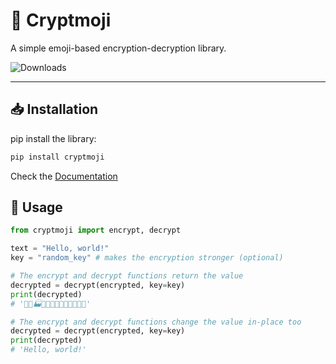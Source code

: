 # 🥷 Cryptmoji

A simple emoji-based encryption-decryption library.

![Downloads](https://static.pepy.tech/personalized-badge/cryptmoji?period=total&units=international_system&left_color=grey&right_color=green&left_text=Downloads)
_______________________

## 📥 Installation

pip install the library:

```sh
pip install cryptmoji
```

Check the [Documentation](https://siddhesh-agarwal.github.io/cryptmoji/)

## 📝 Usage

```python
from cryptmoji import encrypt, decrypt

text = "Hello, world!"
key = "random_key" # makes the encryption stronger (optional)

# The encrypt and decrypt functions return the value
decrypted = decrypt(encrypted, key=key)
print(decrypted)
# '🎽🏉🏭🏣🏴🎐🍵🐀🏧🐉🏴🏈🎆'

# The encrypt and decrypt functions change the value in-place too
decrypted = decrypt(encrypted, key=key)
print(decrypted)
# 'Hello, world!'
```

